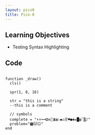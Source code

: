 ```yaml
---
layout: pico8
title: Pico-8
---
```


## Learning Objectives

* Testing Syntax Highlighting


## Code


<pre><code class="language-lua">
function _draw()
  cls()

  spr(1, 8, 16)

  str = "this is a string"
  --this is a comment

  // symbols
  complete = "⬆️⬇️⬅️➡️❎∧░⧗▤☉◆⌂웃♥●✽★█▥ˇ▒♪"
  problem="🅾🐱😐️"
end
</code></pre>
